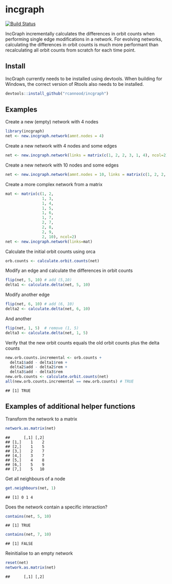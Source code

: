 incgraph
========

[![Build Status](https://travis-ci.org/rcannood/incgraph.png?branch=master)](https://travis-ci.org/rcannood/incgraph)

IncGraph incrementally calculates the differences in orbit counts when performing single edge modifications in a network. For evolving networks, calculating the differences in orbit counts is much more performant than recalculating all orbit counts from scratch for each time point.

Install
-------

IncGraph currently needs to be installed using devtools. When building for Windows, the correct version of Rtools also needs to be installed.

``` r
devtools::install_github("rcannood/incgraph")
```

Examples
--------

Create a new (empty) network with 4 nodes

``` r
library(incgraph)
net <- new.incgraph.network(amnt.nodes = 4)
```

Create a new network with 4 nodes and some edges

``` r
net <- new.incgraph.network(links = matrix(c(1, 2, 2, 3, 1, 4), ncol=2))
```

Create a new network with 10 nodes and some edges

``` r
net <- new.incgraph.network(amnt.nodes = 10, links = matrix(c(1, 2, 2, 3, 1, 4), ncol=2))
```

Create a more complex network from a matrix

``` r
mat <- matrix(c(1, 2, 
                1, 3, 
                1, 4, 
                1, 5, 
                1, 6, 
                1, 7, 
                2, 7, 
                2, 8, 
                2, 9, 
                2, 10), ncol=2)
net <- new.incgraph.network(links=mat)
```

Calculate the initial orbit counts using orca

``` r
orb.counts <- calculate.orbit.counts(net)
```

Modify an edge and calculate the differences in orbit counts

``` r
flip(net, 5, 10) # add (5,10)
delta1 <- calculate.delta(net, 5, 10)
```

Modify another edge

``` r
flip(net, 6, 10) # add (6, 10)
delta2 <- calculate.delta(net, 6, 10)
```

And another

``` r
flip(net, 1, 5)  # remove (1, 5)
delta3 <- calculate.delta(net, 1, 5)
```

Verify that the new orbit counts equals the old orbit counts plus the delta counts

``` r
new.orb.counts.incremental <- orb.counts + 
  delta1$add - delta1$rem +
  delta2$add - delta2$rem +
  delta3$add - delta3$rem
new.orb.counts <- calculate.orbit.counts(net)
all(new.orb.counts.incremental == new.orb.counts) # TRUE
```

    ## [1] TRUE

Examples of additional helper functions
---------------------------------------

Transform the network to a matrix

``` r
network.as.matrix(net)
```

    ##      [,1] [,2]
    ## [1,]    1    2
    ## [2,]    1    5
    ## [3,]    2    7
    ## [4,]    3    7
    ## [5,]    4    8
    ## [6,]    5    9
    ## [7,]    5   10

Get all neighbours of a node

``` r
get.neighbours(net, 1)
```

    ## [1] 0 1 4

Does the network contain a specific interaction?

``` r
contains(net, 5, 10)
```

    ## [1] TRUE

``` r
contains(net, 7, 10)
```

    ## [1] FALSE

Reinitialise to an empty network

``` r
reset(net)
network.as.matrix(net)
```

    ##      [,1] [,2]
